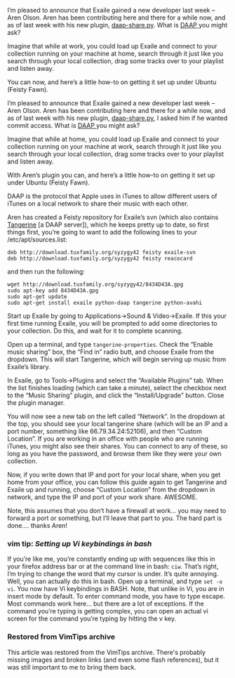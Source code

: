 <!-- :metadata:

title: DAAP Music Sharing and Exaile
tags: Exaile, Music
publishedAt: 2007-06-08T19:36:00-0700
summary:

<p>I&#8217;m pleased to announce that Exaile gained a new developer last week
&#8211; Aren Olson.  Aren has been contributing here and there for a while now,
and as of last week with his new plugin, <a
href='http://www.exaile.org/trac/browser/plugins/trunk/daap-share.py'>daap-share.py</a>.
What is <a
href='http://en.wikipedia.org/wiki/Digital_Audio_Access_Protocol'><span
class="caps">DAAP</span> </a> you might ask?</p>

-->

<p>I&#8217;m pleased to announce that Exaile gained a new developer last week
&#8211; Aren Olson.  Aren has been contributing here and there for a while now,
and as of last week with his new plugin, <a
href='http://www.exaile.org/trac/browser/plugins/trunk/daap-share.py'>daap-share.py</a>.
What is <a
href='http://en.wikipedia.org/wiki/Digital_Audio_Access_Protocol'><span
class="caps">DAAP</span> </a> you might ask?</p>

<p>Imagine that while at work, you could load up Exaile and connect to your
collection running on your machine at home, search through it just like you
search through your local collection, drag some tracks over to your playlist
and listen away.</p>

<p>You can now, and here&#8217;s a little how-to on getting it set up under
Ubuntu (Feisty Fawn).</p>

<p>I&#8217;m pleased to announce that Exaile gained a new developer last week
&#8211; Aren Olson.  Aren has been contributing here and there for a while now,
and as of last week with his new plugin, <a
href='http://www.exaile.org/trac/browser/plugins/trunk/daap-share.py'>daap-share.py</a>,
I asked him if he wanted commit access.  What is <a
href='http://en.wikipedia.org/wiki/Digital_Audio_Access_Protocol'><span
class="caps">DAAP</span> </a> you might ask?</p>

<p>Imagine that while at home, you could load up Exaile and connect to your
collection running on your machine at work, search through it just like you
search through your local collection, drag some tracks over to your playlist
and listen away.</p>

<p>With Aren&#8217;s plugin you can, and here&#8217;s a little how-to on
getting it set up under Ubuntu (Feisty Fawn).</p>

<p><span class="caps">DAAP</span> is the protocol that Apple uses in iTunes to
allow different users of iTunes on a local network to share their music with
each other. </p>

<p>Aren has created a Feisty repository for Exaile&#8217;s svn (which also
contains <a href='http://www.snorp.net/log/tangerine'>Tangerine</a> [a <span
class="caps">DAAP</span> server]), which he keeps pretty up to date, so first
things first, you&#8217;re going to want to add the following lines to your
/etc/apt/sources.list:</p>

```
deb http://download.tuxfamily.org/syzygy42 feisty exaile-svn
deb http://download.tuxfamily.org/syzygy42 feisty reacocard
```

<p>and then run the following:</p>

```
wget http://download.tuxfamily.org/syzygy42/8434D43A.gpg
sudo apt-key add 8434D43A.gpg
sudo apt-get update
sudo apt-get install exaile python-daap tangerine python-avahi
```

<p>Start up Exaile by going to Applications->Sound & Video->Exaile.  If this
your first time running Exaile, you will be prompted to add some directories to
your collection.  Do this, and wait for it to complete scanning.</p>

<p>Open up a terminal, and type <code>tangerine-properties</code>.  Check the
&#8220;Enable music sharing&#8221; box, the &#8220;Find in&#8221; radio butt,
and choose Exaile from the dropdown.  This will start Tangerine,  which will
begin serving up music from Exaile&#8217;s library.</p>

<p>In Exaile, go to Tools->Plugins and select the &#8220;Available
Plugins&#8221; tab.  When the list finishes loading (which can take a minute),
select the checkbox next to the &#8220;Music Sharing&#8221; plugin, and click
the &#8220;Install/Upgrade&#8221; button.  Close the plugin manager.</p>

<p>You will now see a new tab on the left called &#8220;Network&#8221;.  In the
dropdown at the top, you should see your local tangerine share (which will be
an IP and a port number, something like 66.79.34.24:52106), and then
&#8220;Custom Location&#8221;.   If you are working in an office with people
who are running iTunes, you might also see their shares.  You can connect to
any of these, so long as you have the password, and browse them like they were
your own collection.</p>

<p>Now, if you write down that IP and port for your local share, when you get
home from your office, you can follow this guide again to get Tangerine and
Exaile up and running, choose &#8220;Custom Location&#8221; from the dropdown
in network, and type the IP and port of your work share.  <span
class="caps">AWESOME</span>.</p>

<p>Note, this assumes that you don&#8217;t have a firewall at work&#8230; you
may need to forward a port or something, but I&#8217;ll leave that part to you.
The hard part is done&#8230;. thanks Aren!</p>

<div class='vimtip'>

<h3><b>vim tip:</b> <i>Setting up Vi keybindings in bash</i></h3>

<p>
If you&#8217;re like me, you&#8217;re constantly ending up with sequences
like this in your firefox address bar or at the command line in bash:
<code>ciw</code>.  That&#8217;s right, I&#8217;m trying to change the word that
my cursor is under.  It&#8217;s quite annoying.  Well, you can actually do this
in bash.  Open up a terminal, and type <code>set -o vi</code>.  You now have Vi
keybindings in <span class="caps">BASH</span>.  Note, that unlike in Vi, you
are in insert mode by default.  To enter command mode, you have to type escape.
Most commands work here&#8230; but there are a lot of exceptions.  If the
command you&#8217;re typing is getting complex, you can open an actual vi
screen for the command you&#8217;re typing by hitting the v key.
</p>

</div>

<div class="restored-from-archive">
  <h3>Restored from VimTips archive</h3>
  <p>
  This article was restored from the VimTips archive. There's probably
  missing images and broken links (and even some flash references), but it
  was still important to me to bring them back.
  </p>
</div>
